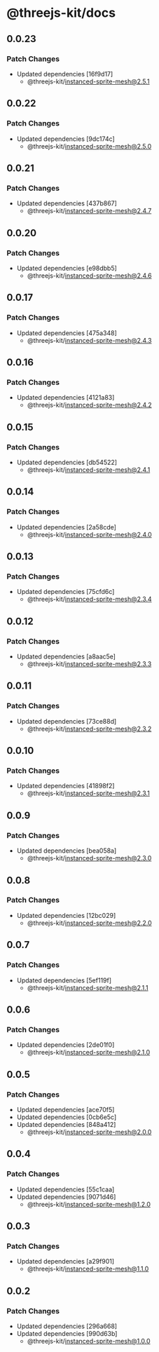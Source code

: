 # @threejs-kit/docs

## 0.0.23

### Patch Changes

- Updated dependencies [16f9d17]
  - @threejs-kit/instanced-sprite-mesh@2.5.1

## 0.0.22

### Patch Changes

- Updated dependencies [9dc174c]
  - @threejs-kit/instanced-sprite-mesh@2.5.0

## 0.0.21

### Patch Changes

- Updated dependencies [437b867]
  - @threejs-kit/instanced-sprite-mesh@2.4.7

## 0.0.20

### Patch Changes

- Updated dependencies [e98dbb5]
  - @threejs-kit/instanced-sprite-mesh@2.4.6

## 0.0.17

### Patch Changes

- Updated dependencies [475a348]
  - @threejs-kit/instanced-sprite-mesh@2.4.3

## 0.0.16

### Patch Changes

- Updated dependencies [4121a83]
  - @threejs-kit/instanced-sprite-mesh@2.4.2

## 0.0.15

### Patch Changes

- Updated dependencies [db54522]
  - @threejs-kit/instanced-sprite-mesh@2.4.1

## 0.0.14

### Patch Changes

- Updated dependencies [2a58cde]
  - @threejs-kit/instanced-sprite-mesh@2.4.0

## 0.0.13

### Patch Changes

- Updated dependencies [75cfd6c]
  - @threejs-kit/instanced-sprite-mesh@2.3.4

## 0.0.12

### Patch Changes

- Updated dependencies [a8aac5e]
  - @threejs-kit/instanced-sprite-mesh@2.3.3

## 0.0.11

### Patch Changes

- Updated dependencies [73ce88d]
  - @threejs-kit/instanced-sprite-mesh@2.3.2

## 0.0.10

### Patch Changes

- Updated dependencies [41898f2]
  - @threejs-kit/instanced-sprite-mesh@2.3.1

## 0.0.9

### Patch Changes

- Updated dependencies [bea058a]
  - @threejs-kit/instanced-sprite-mesh@2.3.0

## 0.0.8

### Patch Changes

- Updated dependencies [12bc029]
  - @threejs-kit/instanced-sprite-mesh@2.2.0

## 0.0.7

### Patch Changes

- Updated dependencies [5ef119f]
  - @threejs-kit/instanced-sprite-mesh@2.1.1

## 0.0.6

### Patch Changes

- Updated dependencies [2de01f0]
  - @threejs-kit/instanced-sprite-mesh@2.1.0

## 0.0.5

### Patch Changes

- Updated dependencies [ace70f5]
- Updated dependencies [0cb6e5c]
- Updated dependencies [848a412]
  - @threejs-kit/instanced-sprite-mesh@2.0.0

## 0.0.4

### Patch Changes

- Updated dependencies [55c1caa]
- Updated dependencies [9071d46]
  - @threejs-kit/instanced-sprite-mesh@1.2.0

## 0.0.3

### Patch Changes

- Updated dependencies [a29f901]
  - @threejs-kit/instanced-sprite-mesh@1.1.0

## 0.0.2

### Patch Changes

- Updated dependencies [296a668]
- Updated dependencies [990d63b]
  - @threejs-kit/instanced-sprite-mesh@1.0.0
